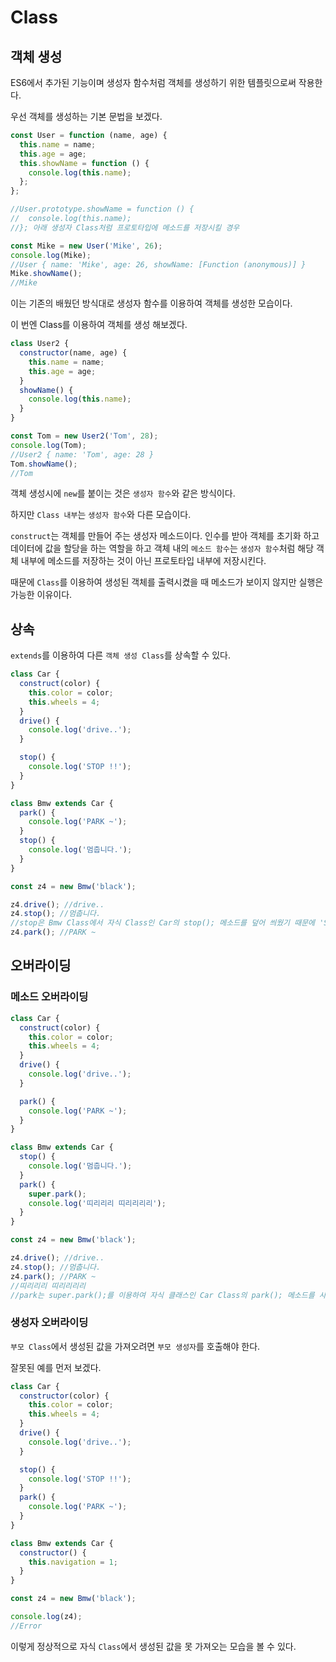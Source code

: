 # Class

## 객체 생성

ES6에서 추가된 기능이며 생성자 함수처럼 객체를 생성하기 위한 템플릿으로써 작용한다.

우선 객체를 생성하는 기본 문법을 보겠다.

```javascript
const User = function (name, age) {
  this.name = name;
  this.age = age;
  this.showName = function () {
    console.log(this.name);
  };
};

//User.prototype.showName = function () {
//  console.log(this.name);
//}; 아래 생성자 Class처럼 프로토타입에 메소드를 저장시킬 경우

const Mike = new User('Mike', 26);
console.log(Mike);
//User { name: 'Mike', age: 26, showName: [Function (anonymous)] }
Mike.showName();
//Mike
```

이는 기존의 배웠던 방식대로 생성자 함수를 이용하여 객체를 생성한 모습이다.

이 번엔 Class를 이용하여 객체를 생성 해보겠다.

```javascript
class User2 {
  constructor(name, age) {
    this.name = name;
    this.age = age;
  }
  showName() {
    console.log(this.name);
  }
}

const Tom = new User2('Tom', 28);
console.log(Tom);
//User2 { name: 'Tom', age: 28 }
Tom.showName();
//Tom
```

객체 생성시에 `new`를 붙이는 것은 `생성자 함수`와 같은 방식이다.

하지만 `Class 내부`는 `생성자 함수`와 다른 모습이다.

`construct`는 객체를 만들어 주는 생성자 메소드이다.
인수를 받아 객체를 초기화 하고 데이터에 값을 할당을 하는 역할을 하고 객체 내의 `메소드 함수`는 `생성자 함수`처럼 해당 객체 내부에 메소드를 저장하는 것이 아닌 프로토타입 내부에 저장시킨다.

때문에 `Class`를 이용하여 생성된 객체를 출력시켰을 때 메소드가 보이지 않지만 실행은 가능한 이유이다.

## 상속

`extends`를 이용하여 다른 `객체 생성 Class`를 상속할 수 있다.

```javascript
class Car {
  construct(color) {
    this.color = color;
    this.wheels = 4;
  }
  drive() {
    console.log('drive..');
  }

  stop() {
    console.log('STOP !!');
  }
}

class Bmw extends Car {
  park() {
    console.log('PARK ~');
  }
  stop() {
    console.log('멈춥니다.');
  }
}

const z4 = new Bmw('black');

z4.drive(); //drive..
z4.stop(); //멈춥니다.
//stop은 Bmw Class에서 자식 Class인 Car의 stop(); 메소드를 덮어 씌웠기 때문에 'STOP !!'이 아닌 '멈춥니다.'가 출력된다.
z4.park(); //PARK ~
```

## 오버라이딩

### 메소드 오버라이딩

```javascript
class Car {
  construct(color) {
    this.color = color;
    this.wheels = 4;
  }
  drive() {
    console.log('drive..');
  }

  park() {
    console.log('PARK ~');
  }
}

class Bmw extends Car {
  stop() {
    console.log('멈춥니다.');
  }
  park() {
    super.park();
    console.log('띠리리리 띠리리리리');
  }
}

const z4 = new Bmw('black');

z4.drive(); //drive..
z4.stop(); //멈춥니다.
z4.park(); //PARK ~
//띠리리리 띠리리리리
//park는 super.park();를 이용하여 자식 클래스인 Car Class의 park(); 메소드를 사용하고 그 다음 console.log로 워딩을 출력한다.
```

### 생성자 오버라이딩

`부모 Class`에서 생성된 값을 가져오려면 `부모 생성자`를 호출해야 한다.

잘못된 예를 먼저 보겠다.

```javascript
class Car {
  constructor(color) {
    this.color = color;
    this.wheels = 4;
  }
  drive() {
    console.log('drive..');
  }

  stop() {
    console.log('STOP !!');
  }
  park() {
    console.log('PARK ~');
  }
}

class Bmw extends Car {
  constructor() {
    this.navigation = 1;
  }
}

const z4 = new Bmw('black');

console.log(z4);
//Error
```

이렇게 정상적으로 자식 `Class`에서 생성된 값을 못 가져오는 모습을 볼 수 있다.
